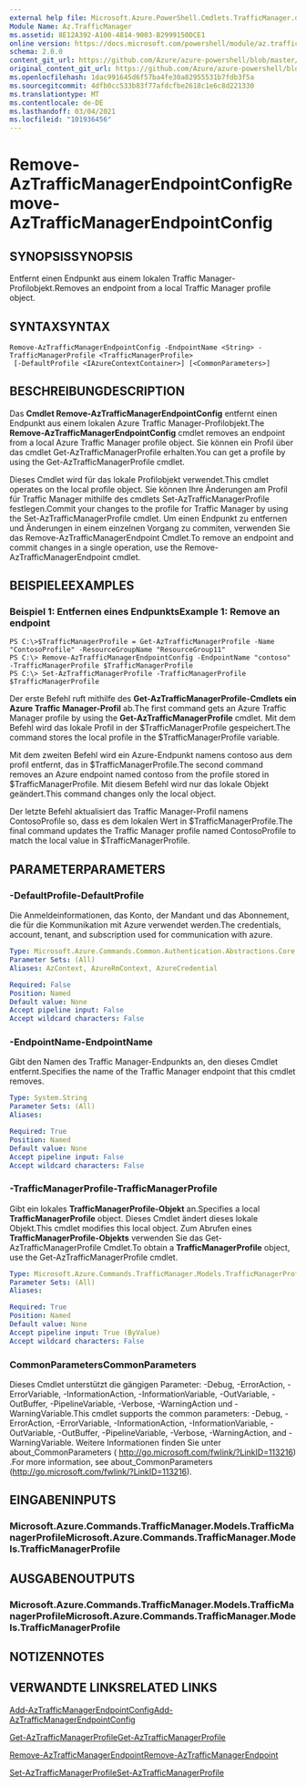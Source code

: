 ```yaml
---
external help file: Microsoft.Azure.PowerShell.Cmdlets.TrafficManager.dll-Help.xml
Module Name: Az.TrafficManager
ms.assetid: 8E12A392-A100-4814-9003-B2999150DCE1
online version: https://docs.microsoft.com/powershell/module/az.trafficmanager/remove-aztrafficmanagerendpointconfig
schema: 2.0.0
content_git_url: https://github.com/Azure/azure-powershell/blob/master/src/TrafficManager/TrafficManager/help/Remove-AzTrafficManagerEndpointConfig.md
original_content_git_url: https://github.com/Azure/azure-powershell/blob/master/src/TrafficManager/TrafficManager/help/Remove-AzTrafficManagerEndpointConfig.md
ms.openlocfilehash: 1dac991645d6f57ba4fe30a82955531b7fdb3f5a
ms.sourcegitcommit: 4dfb0cc533b83f77afdcfbe2618c1e6c8d221330
ms.translationtype: MT
ms.contentlocale: de-DE
ms.lasthandoff: 03/04/2021
ms.locfileid: "101936456"
---
```

# <span data-ttu-id="12e19-101">Remove-AzTrafficManagerEndpointConfig</span><span class="sxs-lookup"><span data-stu-id="12e19-101">Remove-AzTrafficManagerEndpointConfig</span></span>

## <span data-ttu-id="12e19-102">SYNOPSIS</span><span class="sxs-lookup"><span data-stu-id="12e19-102">SYNOPSIS</span></span>
<span data-ttu-id="12e19-103">Entfernt einen Endpunkt aus einem lokalen Traffic Manager-Profilobjekt.</span><span class="sxs-lookup"><span data-stu-id="12e19-103">Removes an endpoint from a local Traffic Manager profile object.</span></span>

## <span data-ttu-id="12e19-104">SYNTAX</span><span class="sxs-lookup"><span data-stu-id="12e19-104">SYNTAX</span></span>

```
Remove-AzTrafficManagerEndpointConfig -EndpointName <String> -TrafficManagerProfile <TrafficManagerProfile>
 [-DefaultProfile <IAzureContextContainer>] [<CommonParameters>]
```

## <span data-ttu-id="12e19-105">BESCHREIBUNG</span><span class="sxs-lookup"><span data-stu-id="12e19-105">DESCRIPTION</span></span>
<span data-ttu-id="12e19-106">Das **Cmdlet Remove-AzTrafficManagerEndpointConfig** entfernt einen Endpunkt aus einem lokalen Azure Traffic Manager-Profilobjekt.</span><span class="sxs-lookup"><span data-stu-id="12e19-106">The **Remove-AzTrafficManagerEndpointConfig** cmdlet removes an endpoint from a local Azure Traffic Manager profile object.</span></span>
<span data-ttu-id="12e19-107">Sie können ein Profil über das cmdlet Get-AzTrafficManagerProfile erhalten.</span><span class="sxs-lookup"><span data-stu-id="12e19-107">You can get a profile by using the Get-AzTrafficManagerProfile cmdlet.</span></span>

<span data-ttu-id="12e19-108">Dieses Cmdlet wird für das lokale Profilobjekt verwendet.</span><span class="sxs-lookup"><span data-stu-id="12e19-108">This cmdlet operates on the local profile object.</span></span>
<span data-ttu-id="12e19-109">Sie können Ihre Änderungen am Profil für Traffic Manager mithilfe des cmdlets Set-AzTrafficManagerProfile festlegen.</span><span class="sxs-lookup"><span data-stu-id="12e19-109">Commit your changes to the profile for Traffic Manager by using the Set-AzTrafficManagerProfile cmdlet.</span></span>
<span data-ttu-id="12e19-110">Um einen Endpunkt zu entfernen und Änderungen in einem einzelnen Vorgang zu commiten, verwenden Sie das Remove-AzTrafficManagerEndpoint Cmdlet.</span><span class="sxs-lookup"><span data-stu-id="12e19-110">To remove an endpoint and commit changes in a single operation, use the Remove-AzTrafficManagerEndpoint cmdlet.</span></span>

## <span data-ttu-id="12e19-111">BEISPIELE</span><span class="sxs-lookup"><span data-stu-id="12e19-111">EXAMPLES</span></span>

### <span data-ttu-id="12e19-112">Beispiel 1: Entfernen eines Endpunkts</span><span class="sxs-lookup"><span data-stu-id="12e19-112">Example 1: Remove an endpoint</span></span>
```
PS C:\>$TrafficManagerProfile = Get-AzTrafficManagerProfile -Name "ContosoProfile" -ResourceGroupName "ResourceGroup11"
PS C:\> Remove-AzTrafficManagerEndpointConfig -EndpointName "contoso" -TrafficManagerProfile $TrafficManagerProfile 
PS C:\> Set-AzTrafficManagerProfile -TrafficManagerProfile $TrafficManagerProfile
```

<span data-ttu-id="12e19-113">Der erste Befehl ruft mithilfe des **Get-AzTrafficManagerProfile-Cmdlets ein Azure Traffic Manager-Profil** ab.</span><span class="sxs-lookup"><span data-stu-id="12e19-113">The first command gets an Azure Traffic Manager profile by using the **Get-AzTrafficManagerProfile** cmdlet.</span></span>
<span data-ttu-id="12e19-114">Mit dem Befehl wird das lokale Profil in der $TrafficManagerProfile gespeichert.</span><span class="sxs-lookup"><span data-stu-id="12e19-114">The command stores the local profile in the $TrafficManagerProfile variable.</span></span>

<span data-ttu-id="12e19-115">Mit dem zweiten Befehl wird ein Azure-Endpunkt namens contoso aus dem profil entfernt, das in $TrafficManagerProfile.</span><span class="sxs-lookup"><span data-stu-id="12e19-115">The second command removes an Azure endpoint named contoso from the profile stored in $TrafficManagerProfile.</span></span>
<span data-ttu-id="12e19-116">Mit diesem Befehl wird nur das lokale Objekt geändert.</span><span class="sxs-lookup"><span data-stu-id="12e19-116">This command changes only the local object.</span></span>

<span data-ttu-id="12e19-117">Der letzte Befehl aktualisiert das Traffic Manager-Profil namens ContosoProfile so, dass es dem lokalen Wert in $TrafficManagerProfile.</span><span class="sxs-lookup"><span data-stu-id="12e19-117">The final command updates the Traffic Manager profile named ContosoProfile to match the local value in $TrafficManagerProfile.</span></span>

## <span data-ttu-id="12e19-118">PARAMETER</span><span class="sxs-lookup"><span data-stu-id="12e19-118">PARAMETERS</span></span>

### <span data-ttu-id="12e19-119">-DefaultProfile</span><span class="sxs-lookup"><span data-stu-id="12e19-119">-DefaultProfile</span></span>
<span data-ttu-id="12e19-120">Die Anmeldeinformationen, das Konto, der Mandant und das Abonnement, die für die Kommunikation mit Azure verwendet werden.</span><span class="sxs-lookup"><span data-stu-id="12e19-120">The credentials, account, tenant, and subscription used for communication with azure.</span></span>

```yaml
Type: Microsoft.Azure.Commands.Common.Authentication.Abstractions.Core.IAzureContextContainer
Parameter Sets: (All)
Aliases: AzContext, AzureRmContext, AzureCredential

Required: False
Position: Named
Default value: None
Accept pipeline input: False
Accept wildcard characters: False
```

### <span data-ttu-id="12e19-121">-EndpointName</span><span class="sxs-lookup"><span data-stu-id="12e19-121">-EndpointName</span></span>
<span data-ttu-id="12e19-122">Gibt den Namen des Traffic Manager-Endpunkts an, den dieses Cmdlet entfernt.</span><span class="sxs-lookup"><span data-stu-id="12e19-122">Specifies the name of the Traffic Manager endpoint that this cmdlet removes.</span></span>

```yaml
Type: System.String
Parameter Sets: (All)
Aliases:

Required: True
Position: Named
Default value: None
Accept pipeline input: False
Accept wildcard characters: False
```

### <span data-ttu-id="12e19-123">-TrafficManagerProfile</span><span class="sxs-lookup"><span data-stu-id="12e19-123">-TrafficManagerProfile</span></span>
<span data-ttu-id="12e19-124">Gibt ein lokales **TrafficManagerProfile-Objekt** an.</span><span class="sxs-lookup"><span data-stu-id="12e19-124">Specifies a local **TrafficManagerProfile** object.</span></span>
<span data-ttu-id="12e19-125">Dieses Cmdlet ändert dieses lokale Objekt.</span><span class="sxs-lookup"><span data-stu-id="12e19-125">This cmdlet modifies this local object.</span></span>
<span data-ttu-id="12e19-126">Zum Abrufen eines **TrafficManagerProfile-Objekts** verwenden Sie das Get-AzTrafficManagerProfile Cmdlet.</span><span class="sxs-lookup"><span data-stu-id="12e19-126">To obtain a **TrafficManagerProfile** object, use the Get-AzTrafficManagerProfile cmdlet.</span></span>

```yaml
Type: Microsoft.Azure.Commands.TrafficManager.Models.TrafficManagerProfile
Parameter Sets: (All)
Aliases:

Required: True
Position: Named
Default value: None
Accept pipeline input: True (ByValue)
Accept wildcard characters: False
```

### <span data-ttu-id="12e19-127">CommonParameters</span><span class="sxs-lookup"><span data-stu-id="12e19-127">CommonParameters</span></span>
<span data-ttu-id="12e19-128">Dieses Cmdlet unterstützt die gängigen Parameter: -Debug, -ErrorAction, -ErrorVariable, -InformationAction, -InformationVariable, -OutVariable, -OutBuffer, -PipelineVariable, -Verbose, -WarningAction und -WarningVariable.</span><span class="sxs-lookup"><span data-stu-id="12e19-128">This cmdlet supports the common parameters: -Debug, -ErrorAction, -ErrorVariable, -InformationAction, -InformationVariable, -OutVariable, -OutBuffer, -PipelineVariable, -Verbose, -WarningAction, and -WarningVariable.</span></span> <span data-ttu-id="12e19-129">Weitere Informationen finden Sie unter about_CommonParameters ( http://go.microsoft.com/fwlink/?LinkID=113216) .</span><span class="sxs-lookup"><span data-stu-id="12e19-129">For more information, see about_CommonParameters (http://go.microsoft.com/fwlink/?LinkID=113216).</span></span>

## <span data-ttu-id="12e19-130">EINGABEN</span><span class="sxs-lookup"><span data-stu-id="12e19-130">INPUTS</span></span>

### <span data-ttu-id="12e19-131">Microsoft.Azure.Commands.TrafficManager.Models.TrafficManagerProfile</span><span class="sxs-lookup"><span data-stu-id="12e19-131">Microsoft.Azure.Commands.TrafficManager.Models.TrafficManagerProfile</span></span>

## <span data-ttu-id="12e19-132">AUSGABEN</span><span class="sxs-lookup"><span data-stu-id="12e19-132">OUTPUTS</span></span>

### <span data-ttu-id="12e19-133">Microsoft.Azure.Commands.TrafficManager.Models.TrafficManagerProfile</span><span class="sxs-lookup"><span data-stu-id="12e19-133">Microsoft.Azure.Commands.TrafficManager.Models.TrafficManagerProfile</span></span>

## <span data-ttu-id="12e19-134">NOTIZEN</span><span class="sxs-lookup"><span data-stu-id="12e19-134">NOTES</span></span>

## <span data-ttu-id="12e19-135">VERWANDTE LINKS</span><span class="sxs-lookup"><span data-stu-id="12e19-135">RELATED LINKS</span></span>

[<span data-ttu-id="12e19-136">Add-AzTrafficManagerEndpointConfig</span><span class="sxs-lookup"><span data-stu-id="12e19-136">Add-AzTrafficManagerEndpointConfig</span></span>](./Add-AzTrafficManagerEndpointConfig.md)

[<span data-ttu-id="12e19-137">Get-AzTrafficManagerProfile</span><span class="sxs-lookup"><span data-stu-id="12e19-137">Get-AzTrafficManagerProfile</span></span>](./Get-AzTrafficManagerProfile.md)

[<span data-ttu-id="12e19-138">Remove-AzTrafficManagerEndpoint</span><span class="sxs-lookup"><span data-stu-id="12e19-138">Remove-AzTrafficManagerEndpoint</span></span>](./Remove-AzTrafficManagerEndpoint.md)

[<span data-ttu-id="12e19-139">Set-AzTrafficManagerProfile</span><span class="sxs-lookup"><span data-stu-id="12e19-139">Set-AzTrafficManagerProfile</span></span>](./Set-AzTrafficManagerProfile.md)


